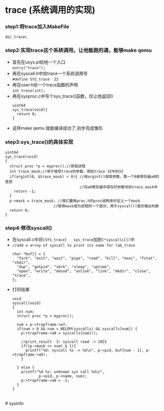 # trace (系统调用的实现)
### step1:将trace加入MakeFile <br>
  ```$U/_trace\  ```<br>
### step2:实现trace这个系统调用，让他能跑的通，能够make qemu <br>
  - 首先在usys.pl给他一个入口 <br>
    ```entry("trace");```
  - 再在syscall.h中给trace一个系统调用号 <br>
    ```#define SYS_trace  22```
  - 再在user.h给一个trace函数的声明 <br>
    ```int trace(int);```
  - 再在sysproc.c中写个sys_trace()函数，仅让他返回0 <br>
    ```
    uint64
    sys_trace(void){
      return 0;
    }
    ``` 
  - 这样make qemu 就能编译成功了,初步完成雏形 <br>
### step3:sys_trace()的具体实现  
  ```
  uint64
  sys_trace(void)
  {
    struct proc *p = myproc();//获取进程
    int trace_mask;//用于接受trace的参数，例如trace 32中的32
    if(argint(0, &trace_mask) < 0){ //用argint()获取参数，第一个0是寄存器a0的意思
                                    //将a0寄存器中保存的参数写到trace_mask中
      return -1;
    }
    p->mask = trace_mask; //我们要再proc.h的proc结构体中定义一个mask
                        //使得mask成为进程的一个部分，用于syscall()里的输出判断
    return 0;
  }
  ```
### step4:修改syscall()
  * 在syscall.c中将```[SYS_trace]   sys_trace```加到```(*syscalls[])```中
  * ```//add a array of syscall to print its name for lab_trace```
    ```
    char *buf[] = {
      "fork", "exit", "wait", "pipe", "read", "kill", "exec", "fstat", "chdir",
      "dup", "getpid", "sbrk", "sleep", "uptime",
      "open", "write", "mknod", "unlink", "link", "mkdir", "close", "trace",
    };
    ```
  * 打印结果
    ```
    void
    syscall(void)
    {
      int num;
      struct proc *p = myproc();

      num = p->trapframe->a7;
      if(num > 0 && num < NELEM(syscalls) && syscalls[num]) {
        p->trapframe->a0 = syscalls[num]();
        
        //print_result  3: syscall read -> 1023
        if((p->mask >> num) & 1){
          printf("%d: syscall %s -> %d\n", p->pid, buf[num - 1], p->trapframe->a0);
        }
        
      } else {
        printf("%d %s: unknown sys call %d\n",
                p->pid, p->name, num);
        p->trapframe->a0 = -1;
      }
    }
    ```
  <br>
# sysinfo